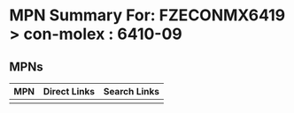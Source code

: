 



# MPN Summary For: FZECONMX6419 > con-molex : 6410-09

## MPNs
  

|MPN|Direct Links|Search Links|
| :--- | :--- | :--- |
||||
